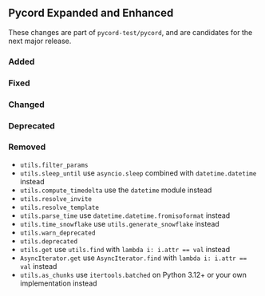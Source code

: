 ## Pycord Expanded and Enhanced

These changes are part of `pycord-test/pycord`, and are candidates for the next major
release.

### Added

### Fixed

### Changed

### Deprecated

### Removed

- `utils.filter_params`
- `utils.sleep_until` use `asyncio.sleep` combined with `datetime.datetime` instead
- `utils.compute_timedelta` use the `datetime` module instead
- `utils.resolve_invite`
- `utils.resolve_template`
- `utils.parse_time` use `datetime.datetime.fromisoformat` instead
- `utils.time_snowflake` use `utils.generate_snowflake` instead
- `utils.warn_deprecated`
- `utils.deprecated`
- `utils.get` use `utils.find` with `lambda i: i.attr == val` instead
- `AsyncIterator.get` use `AsyncIterator.find` with `lambda i: i.attr == val` instead
- `utils.as_chunks` use `itertools.batched` on Python 3.12+ or your own implementation
  instead
